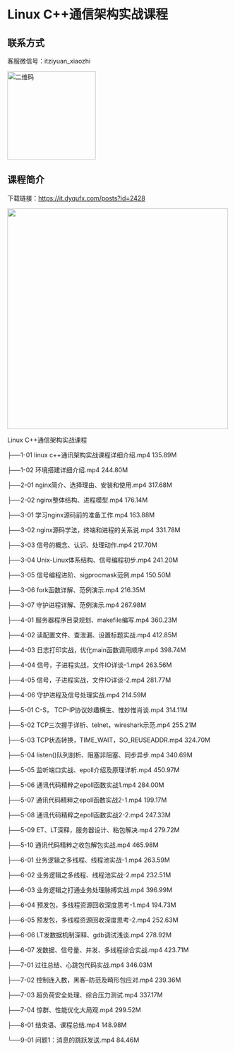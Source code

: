# Linux C++通信架构实战课程

## 联系方式

客服微信号：itziyuan_xiaozhi

<img src="https://ziyuanyun.oss-cn-guangzhou.aliyuncs.com/common/20240614073449/666b82192834a.jpg" width="200" height="200" alt="二维码">

## 课程简介

下载链接：https://it.dyqufx.com/posts?id=2428

<img src="https://ziyuanyun.oss-cn-guangzhou.aliyuncs.com/yun/20240515183950/664490f6df8fe.jpg" width="500" alt="">

  Linux C++通信架构实战课程



 ├──1-01 linux c++通讯架构实战课程详细介绍.mp4 135.89M

 ├──1-02 环境搭建详细介绍.mp4 244.80M

 ├──2-01 nginx简介、选择理由、安装和使用.mp4 317.68M

 ├──2-02 nginx整体结构、进程模型.mp4 176.14M

 ├──3-01 学习nginx源码前的准备工作.mp4 163.88M

 ├──3-02 nginx源码学法，终端和进程的关系说.mp4 331.78M

 ├──3-03 信号的概念、认识、处理动作.mp4 217.70M

 ├──3-04 Unix-Linux体系结构、信号编程初步.mp4 241.20M

 ├──3-05 信号编程进阶、sigprocmask范例.mp4 150.50M

 ├──3-06 fork函数详解、范例演示.mp4 216.35M

 ├──3-07 守护进程详解、范例演示.mp4 267.98M

 ├──4-01 服务器程序目录规划、makefile编写.mp4 360.23M

 ├──4-02 读配置文件、查泄漏、设置标题实战.mp4 412.85M

 ├──4-03 日志打印实战，优化main函数调用顺序.mp4 398.74M

 ├──4-04 信号，子进程实战，文件IO详谈-1.mp4 263.56M

 ├──4-05 信号，子进程实战，文件IO详谈-2.mp4 281.77M

 ├──4-06 守护进程及信号处理实战.mp4 214.59M

 ├──5-01 C-S， TCP-IP协议妙趣横生、惟妙惟肖谈.mp4 314.11M

 ├──5-02 TCP三次握手详析、telnet，wireshark示范.mp4 255.21M

 ├──5-03 TCP状态转换，TIME_WAIT，SO_REUSEADDR.mp4 324.70M

 ├──5-04 listen()队列剖析、阻塞非阻塞、同步异步.mp4 340.69M

 ├──5-05 监听端口实战、epoll介绍及原理详析.mp4 450.97M

 ├──5-06 通讯代码精粹之epoll函数实战1.mp4 284.00M

 ├──5-07 通讯代码精粹之epoll函数实战2-1.mp4 199.17M

 ├──5-08 通讯代码精粹之epoll函数实战2-2.mp4 247.33M

 ├──5-09 ET、LT深释，服务器设计、粘包解决.mp4 279.72M

 ├──5-10 通讯代码精粹之收包解包实战.mp4 465.98M

 ├──6-01 业务逻辑之多线程、线程池实战-1.mp4 263.59M

 ├──6-02 业务逻辑之多线程、线程池实战-2.mp4 232.51M

 ├──6-03 业务逻辑之打通业务处理脉搏实战.mp4 396.99M

 ├──6-04 预发包，多线程资源回收深度思考-1.mp4 194.73M

 ├──6-05 预发包，多线程资源回收深度思考-2.mp4 252.63M

 ├──6-06 LT发数据机制深释、gdb调试浅谈.mp4 278.92M

 ├──6-07 发数据、信号量、并发、多线程综合实战.mp4 423.71M

 ├──7-01 过往总结、心跳包代码实战.mp4 346.03M

 ├──7-02 控制连入数，黑客&#8211;防范及畸形包应对.mp4 239.36M

 ├──7-03 超负荷安全处理、综合压力测试.mp4 337.17M

 ├──7-04 惊群、性能优化大局观.mp4 299.52M

 ├──8-01 结束语、课程总结.mp4 148.98M

 └──9-01 问题1：消息的跳跃发送.mp4 84.46M

  